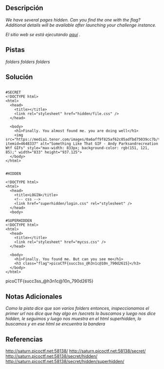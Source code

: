 
## Descripción

*We have several pages hidden. Can you find the one with the flag?
Additional details will be available after launching your challenge instance.*

*El sitio web se está ejecutando [aquí](http://saturn.picoctf.net:58138/) .*

## Pistas

*folders folders folders*

## Solución

```

#SECRET
<!DOCTYPE html>
<html>
  <head>
    <title></title>
    <link rel="stylesheet" href="hidden/file.css" />
  </head>

  <body>
    <h1>Finally. You almost found me. you are doing well</h1>
    <img src="https://media1.tenor.com/images/0a6aff9f825af62c05adfbd75039cc7b/tenor.gif?itemid=4648337" alt="Something Like That GIF - Andy Parksandrecreation Wtf GIFs" style="max-width: 833px; background-color: rgb(151, 121, 85);" width="833" height="937.125">
  </body>
</html>


#HIDDEN

<!DOCTYPE html>
<html>
  <head>
    <title>LOGIN</title>
    <!-- css -->
    <link href="superhidden/login.css" rel="stylesheet" />
  </head>
  <body>

#SUPERHIDDEN
<!DOCTYPE html>
<html>
  <head>
    <title></title>
    <link rel="stylesheet" href="mycss.css" />
  </head>

  <body>
    <h1>Finally. You found me. But can you see me</h1>
    <h3 class="flag">picoCTF{succ3ss_@h3n1c@10n_790d2615}</h3>
  </body>
</html>

```

picoCTF{succ3ss_@h3n1c@10n_790d2615}

## Notas Adicionales 

*Como la pista dice que son varios folders entonces, inspeccionamos el primer url nos dice que hay algo en /secrets
lo buscamos y luego nos dice hidden, le seguimos y luego nos muestra en el html  superhidden, lo buscamos y en ese html se encuentra la bandera*

## Referencias 

http://saturn.picoctf.net:58138/
http://saturn.picoctf.net:58138/secret/
http://saturn.picoctf.net:58138/secret/hidden/
http://saturn.picoctf.net:58138/secret/hidden/superhidden/